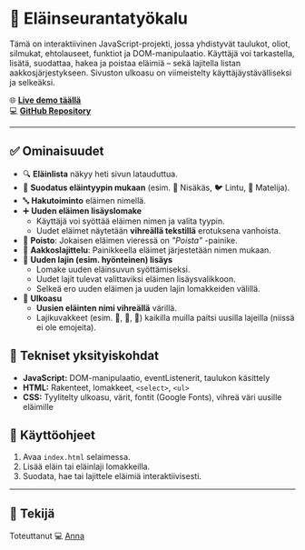 # 🐾 Eläinseurantatyökalu

Tämä on interaktiivinen JavaScript-projekti, jossa yhdistyvät taulukot, oliot, silmukat, ehtolauseet, funktiot ja DOM-manipulaatio. Käyttäjä voi tarkastella, lisätä, suodattaa, hakea ja poistaa eläimiä – sekä lajitella listan aakkosjärjestykseen. Sivuston ulkoasu on viimeistelty käyttäjäystävälliseksi ja selkeäksi.

🌐 **[Live demo täällä](https://pikku-elaintarha-88c4c.web.app)**  
💻 **[GitHub Repository](https://github.com/Nyukaa/BCNew/blob/main/Harjoitukset/viikko_7/el%C3%A4ntarha/index.html)**

---

## ✅ Ominaisuudet

- 🔍 **Eläinlista** näkyy heti sivun latauduttua.
- 🐶 **Suodatus eläintyypin mukaan** (esim. 🐾 Nisäkäs, 🐦 Lintu, 🐍 Matelija).
- 🔤 **Hakutoiminto** eläimen nimellä.
- ➕ **Uuden eläimen lisäyslomake**
  - Käyttäjä voi syöttää eläimen nimen ja valita tyypin.
  - Uudet eläimet näytetään **vihreällä tekstillä** erotuksena vanhoista.
- 🔄 **Poisto**: Jokaisen eläimen vieressä on _"Poista"_ -painike.
- 🔡 **Aakkoslajittelu**: Painikkeella eläimet järjestetään nimen mukaan.
- 🧬 **Uuden lajin (esim. hyönteinen) lisäys**
  - Lomake uuden eläinsuvun syöttämiseksi.
  - Uudet lajit tulevat valittaviksi eläimen lisäysvalikkoon.
  - Selkeä ero uuden eläimen ja uuden lajin lomakkeiden välillä.
- 🎨 **Ulkoasu**
  - **Uusien eläinten nimi vihreällä** värillä.
  - Lajikuvakkeet (esim. 🐾, 🐍, 🐸) kaikilla muilla paitsi uusilla lajeilla (niissä ei ole emojeita).

## 🔧 Tekniset yksityiskohdat

- **JavaScript:** DOM-manipulaatio, eventListenerit, taulukon käsittely
- **HTML:** Rakenteet, lomakkeet, `<select>`, `<ul>`
- **CSS:** Tyylitelty ulkoasu, värit, fontit (Google Fonts), vihreä väri uusille eläimille

## 🔄 Käyttöohjeet

1. Avaa `index.html` selaimessa.
2. Lisää eläin tai eläinlaji lomakkeilla.
3. Suodata, hae tai lajittele eläimiä interaktiivisesti.

---

## 👤 Tekijä

Toteuttanut 💻 [Anna](https://nyukaa.github.io/BCNew/Portfolio/index.html)
